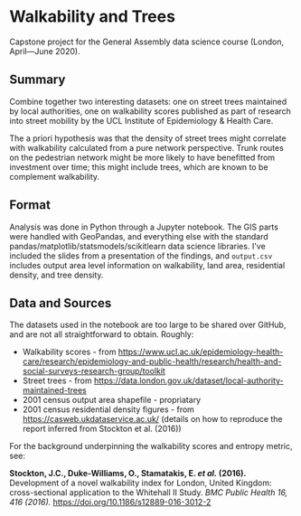 # Walkability and Trees
Capstone project for the General Assembly data science course (London, April—June 2020).

## Summary
Combine together two interesting datasets: one on street trees maintained by local authorities, one on walkability scores published as part of research into street mobility by the UCL Institute of Epidemiology & Health Care.

The a priori hypothesis was that the density of street trees might correlate with walkability calculated from a pure network perspective. Trunk routes on the pedestrian network might be more likely to have benefitted from investment over time; this might include trees, which are known to be complement walkability.

## Format
Analysis was done in Python through a Jupyter notebook. The GIS parts were handled with GeoPandas, and everything else with the standard pandas/matplotlib/statsmodels/scikitlearn data science libraries. I've included the slides from a presentation of the findings, and `output.csv` includes output area level information on walkability, land area, residential density, and tree density.

## Data and Sources
The datasets used in the notebook are too large to be shared over GitHub, and are not all straightforward to obtain. Roughly:

* Walkability scores - from https://www.ucl.ac.uk/epidemiology-health-care/research/epidemiology-and-public-health/research/health-and-social-surveys-research-group/toolkit
* Street trees - from https://data.london.gov.uk/dataset/local-authority-maintained-trees
* 2001 census output area shapefile - propriatary
* 2001 census residential density figures - from https://casweb.ukdataservice.ac.uk/ (details on how to reproduce the report inferred from Stockton et al. (2016))

For the background underpinning the walkability scores and entropy metric, see:

**Stockton, J.C., Duke-Williams, O., Stamatakis, E. *et al.* (2016).** Development of a novel walkability index for London, United Kingdom: cross-sectional application to the Whitehall II Study. *BMC Public Health 16, 416 (2016).* https://doi.org/10.1186/s12889-016-3012-2
